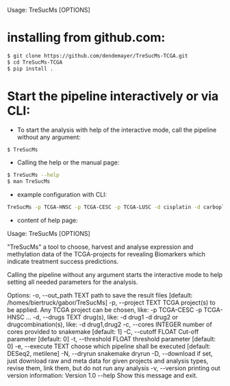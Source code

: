 Usage: TreSucMs [OPTIONS]

# installing from github.com:
```bash
$ git clone https://github.com/dendemayer/TreSucMs-TCGA.git
$ cd TreSucMs-TCGA
$ pip install .
```

# Start the pipeline interactively or via CLI:

- To start the analysis with help of the interactive mode, call the pipeline
  without any argument:  

```bash
$ TreSucMs
```

- Calling the help or the manual page:  

```bash
$ TreSucMs --help
$ man TreSucMs
```

- example configuration with CLI:  

```bash
TreSucMs -p TCGA-HNSC -p TCGA-CESC -p TCGA-LUSC -d cisplatin -d carboplatin,paclitaxel -d carboplatin -o TreSucM -c 40 -e metilene -t 5 -t 10 -C 8 -C 5 -e DESeq2
```
- content of help page:  
    
Usage: TreSucMs [OPTIONS]

  "TreSucMs" a tool to choose, harvest and analyse expression and methylation
  data of the TCGA-projects for revealing Biomarkers which indicate treatment
  success predictions.

  Calling the pipeline without any argument starts the interactive mode to
  help setting all needed parameters for the analysis.

Options:
  -o, --out_path TEXT    path to save the result files  [default:
                         /homes/biertruck/gabor/TreSucMs]
  -p, --project TEXT     TCGA project(s) to be applied. Any TCGA project can
                         be chosen, like: -p TCGA-CESC -p TCGA-HNSC ...
  -d, --drugs TEXT       drug(s), like: -d drug1 -d drug2 or
                         drugcombination(s), like: -d drug1,drug2
  -c, --cores INTEGER    number of cores provided to snakemake  [default: 1]
  -C, --cutoff FLOAT     Cut-off parameter  [default: 0]
  -t, --threshold FLOAT  threshold parameter  [default: 0]
  -e, --execute TEXT     choose which pipeline shall be executed  [default:
                         DESeq2, metilene]
  -N, --dryrun           snakemake dryrun
  -D, --download         if set, just download raw and meta data for given
                         projects and analysis types, revise them, link them,
                         but do not run any analysis
  -v, --version          printing out version information: Version 1.0
  --help                 Show this message and exit.
